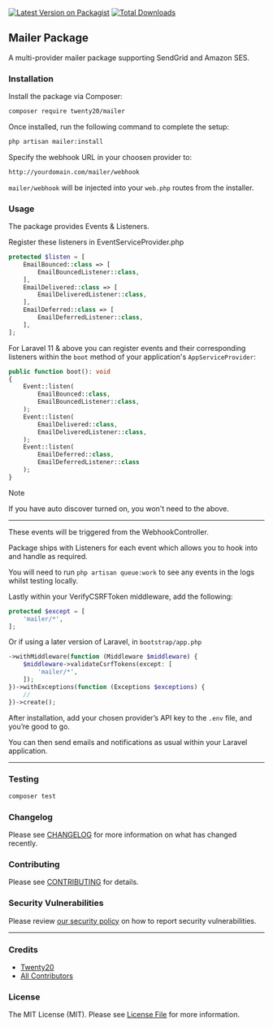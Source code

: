[![Latest Version on Packagist](https://img.shields.io/packagist/v/twenty20/mailer.svg?style=flat-square)](https://packagist.org/packages/twenty20/mailer)
[![Total Downloads](https://img.shields.io/packagist/dt/twenty20/mailer.svg?style=flat-square)](https://packagist.org/packages/twenty20/mailer)

## Mailer Package

A multi-provider mailer package supporting SendGrid and Amazon SES.

### Installation

Install the package via Composer:

```bash
composer require twenty20/mailer
```

Once installed, run the following command to complete the setup:

```bash
php artisan mailer:install
```

Specify the webhook URL in your choosen provider to:

```bash
http://yourdomain.com/mailer/webhook
```

`mailer/webhook` will be injected into your `web.php` routes from the installer.

### Usage

The package provides Events & Listeners.

Register these listeners in EventServiceProvider.php

```php
protected $listen = [
    EmailBounced::class => [
        EmailBouncedListener::class,
    ],
    EmailDelivered::class => [
        EmailDeliveredListener::class,
    ],
    EmailDeferred::class => [
        EmailDeferredListener::class,
    ],
];
```

For Laravel 11 & above you can register events and their corresponding listeners within the `boot` method of your application's `AppServiceProvider`:

```php
public function boot(): void
{
    Event::listen(
        EmailBounced::class,
        EmailBouncedListener::class,
    );
    Event::listen(
        EmailDelivered::class,
        EmailDeliveredListener::class,
    );
    Event::listen(
        EmailDeferred::class,
        EmailDeferredListener::class
    );
}
```

> [!NOTE]
> If you have auto discover turned on, you won't need to the above.

---

These events will be triggered from the WebhookController.

Package ships with Listeners for each event which allows you to hook into and handle as required.

You will need to run `php artisan queue:work` to see any events in the logs whilst testing locally.

Lastly within your VerifyCSRFToken middleware, add the following:

```php
protected $except = [
    'mailer/*',
];
```

Or if using a later version of Laravel, in `bootstrap/app.php`

```php
->withMiddleware(function (Middleware $middleware) {
    $middleware->validateCsrfTokens(except: [
        'mailer/*',
    ]);
})->withExceptions(function (Exceptions $exceptions) {
    //
})->create();
```

After installation, add your chosen provider’s API key to the `.env` file, and you’re good to go.

You can then send emails and notifications as usual within your Laravel application.

---

### Testing

```bash
composer test
```

### Changelog

Please see [CHANGELOG](CHANGELOG.md) for more information on what has changed recently.

### Contributing

Please see [CONTRIBUTING](CONTRIBUTING.md) for details.

### Security Vulnerabilities

Please review [our security policy](../../security/policy) on how to report security vulnerabilities.

---

### Credits

- [Twenty20](https://github.com/Twnety20)
- [All Contributors](../../contributors)

### License

The MIT License (MIT). Please see [License File](LICENSE.md) for more information.
